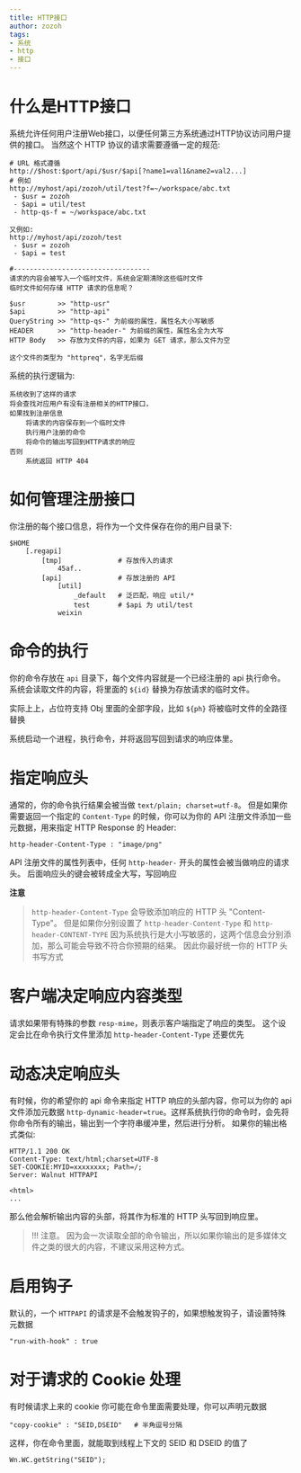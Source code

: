 ```yaml
---
title: HTTP接口
author: zozoh
tags:
- 系统
- http
- 接口
---
```


# 什么是HTTP接口

系统允许任何用户注册Web接口，以便任何第三方系统通过HTTP协议访问用户提供的接口。
当然这个 HTTP 协议的请求需要遵循一定的规范:

```
# URL 格式遵循
http://$host:$port/api/$usr/$api[?name1=val1&name2=val2...]
# 例如
http://myhost/api/zozoh/util/test?f=~/workspace/abc.txt
 - $usr = zozoh
 - $api = util/test
 - http-qs-f = ~/workspace/abc.txt

又例如:
http://myhost/api/zozoh/test
 - $usr = zozoh
 - $api = test

#----------------------------------
请求的内容会被写入一个临时文件，系统会定期清除这些临时文件
临时文件如何存储 HTTP 请求的信息呢？

$usr        >> "http-usr"
$api        >> "http-api"
QueryString >> "http-qs-" 为前缀的属性，属性名大小写敏感
HEADER      >> "http-header-" 为前缀的属性，属性名全为大写
HTTP Body   >> 存放为文件的内容，如果为 GET 请求，那么文件为空

这个文件的类型为 "httpreq"，名字无后缀
```

系统的执行逻辑为:

```
系统收到了这样的请求
将会查找对应用户有没有注册相关的HTTP接口，
如果找到注册信息
    将请求的内容保存到一个临时文件
    执行用户注册的命令
    将命令的输出写回到HTTP请求的响应
否则
    系统返回 HTTP 404
```

# 如何管理注册接口

你注册的每个接口信息，将作为一个文件保存在你的用户目录下:

```
$HOME
    [.regapi]
        [tmp]              # 存放传入的请求
            45af..
        [api]              # 存放注册的 API
            [util]
                _default   # 泛匹配，响应 util/*
                test       # $api 为 util/test
            weixin
```


# 命令的执行

你的命令存放在 `api` 目录下，每个文件内容就是一个已经注册的 api 执行命令。
系统会读取文件的内容，将里面的 `${id}` 替换为存放请求的临时文件。

实际上上，占位符支持 Obj 里面的全部字段，比如 `${ph}` 将被临时文件的全路径替换

系统启动一个进程，执行命令，并将返回写回到请求的响应体里。

# 指定响应头

通常的，你的命令执行结果会被当做  `text/plain; charset=utf-8`。
但是如果你需要返回一个指定的 `Content-Type` 的时候，你可以为你的
API 注册文件添加一些元数据，用来指定 HTTP Response 的 Header:

    http-header-Content-Type : "image/png"

API 注册文件的属性列表中，任何 `http-header-` 开头的属性会被当做响应的请求头。
后面响应头的键会被转成全大写，写回响应

**注意**

> `http-header-Content-Type` 会导致添加响应的 HTTP 头 "Content-Type"。
> 但是如果你分别设置了 `http-header-Content-Type` 和 `http-header-CONTENT-TYPE` 
> 因为系统执行是大小写敏感的，这两个信息会分别添加，那么可能会导致不符合你预期的结果。
> 因此你最好统一你的 HTTP 头书写方式

# 客户端决定响应内容类型

请求如果带有特殊的参数 `resp-mime`，则表示客户端指定了响应的类型。
这个设定会比在命令执行文件里添加 `http-header-Content-Type` 还要优先

# 动态决定响应头

有时候，你的希望你的 api 命令来指定 HTTP 响应的头部内容，你可以为你的 api 文件添加元数据 `http-dynamic-header=true`。这样系统执行你的命令时，会先将你命令所有的输出，输出到一个字符串缓冲里，然后进行分析。 如果你的输出格式类似:

```
HTTP/1.1 200 OK
Content-Type: text/html;charset=UTF-8
SET-COOKIE:MYID=xxxxxxxx; Path=/;
Server: Walnut HTTPAPI

<html>
...
```

那么他会解析输出内容的头部，将其作为标准的 HTTP 头写回到响应里。

> !!! 注意。 因为会一次读取全部的命令输出，所以如果你输出的是多媒体文件之类的很大的内容，不建议采用这种方式。

# 启用钩子

默认的，一个 `HTTPAPI` 的请求是不会触发钩子的，如果想触发钩子，请设置特殊元数据

```
"run-with-hook" : true
```

# 对于请求的 Cookie 处理

有时候请求上来的 cookie 你可能在命令里面需要处理，你可以声明元数据

```
"copy-cookie" : "SEID,DSEID"   # 半角逗号分隔
```

这样，你在命令里面，就能取到线程上下文的 SEID 和 DSEID 的值了

```
Wn.WC.getString("SEID");
```


















